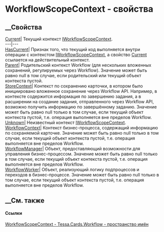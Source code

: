 # WorkflowScopeContext - свойства
##  __Свойства
[Current](P_Tessa_Cards_Workflow_WorkflowScopeContext_Current.htm)|  Текущий
контекст
[IWorkflowScopeContext](T_Tessa_Cards_Workflow_IWorkflowScopeContext.htm).  
---|---  
[HasCurrent](P_Tessa_Cards_Workflow_WorkflowScopeContext_HasCurrent.htm)|
Признак того, что текущий код выполняется внутри операции с контекстом
[IWorkflowScopeContext](T_Tessa_Cards_Workflow_IWorkflowScopeContext.htm), а
свойство [Current](P_Tessa_Cards_Workflow_WorkflowScopeContext_Current.htm)
ссылается на действительный контекст.  
[Parent](P_Tessa_Cards_Workflow_WorkflowScopeContext_Parent.htm)|
Родительский контекст Workflow (для нескольких вложенных сохранений,
регулируемых через Workflow). Значение может быть равно null в том случае,
если родительский или текущий объект контекста пустой.  
[StoreContext](P_Tessa_Cards_Workflow_WorkflowScopeContext_StoreContext.htm)|
Контекст по сохранению карточки, в котором было инициировано вложенное
сохранение через Workflow API. Например, в контексте содержится информация по
завершению задания, а в расширении на создание задания, отправленного через
Workflow API, возможно получить информацию по завершённому заданию. Значение
может быть равно null только в том случае, если текущий объект контекста
пустой, т.е. операция выполняется вне пределов Workflow.  
[Unknown](P_Tessa_Cards_Workflow_WorkflowScopeContext_Unknown.htm)|
Неизвестный контекст
[IWorkflowScopeContext](T_Tessa_Cards_Workflow_IWorkflowScopeContext.htm).  
[WorkflowContext](P_Tessa_Cards_Workflow_WorkflowScopeContext_WorkflowContext.htm)|
Контекст бизнес-процесса, содержащий информацию по сохраняемой карточке.
Значение может быть равно null только в том случае, если текущий объект
контекста пустой, т.е. операция выполняется вне пределов Workflow.  
[WorkflowManager](P_Tessa_Cards_Workflow_WorkflowScopeContext_WorkflowManager.htm)|
Объект, предоставляющий возможности для управления бизнес-процессом. Значение
может быть равно null только в том случае, если текущий объект контекста
пустой, т.е. операция выполняется вне пределов Workflow.  
[WorkflowWorker](P_Tessa_Cards_Workflow_WorkflowScopeContext_WorkflowWorker.htm)|
Объект, реализующий логику подпроцессов и переходов в бизнес-процессе.
Значение может быть равно null только в том случае, если текущий объект
контекста пустой, т.е. операция выполняется вне пределов Workflow.  
## __См. также
#### Ссылки
[WorkflowScopeContext - ](T_Tessa_Cards_Workflow_WorkflowScopeContext.htm)
[Tessa.Cards.Workflow - пространство имён](N_Tessa_Cards_Workflow.htm)
